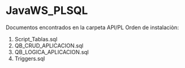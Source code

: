 # JavaWS_PLSQL
Documentos encontrados en la carpeta API/PL
 Orden de instalaciòn:
 1. Script_Tablas.sql
 2. QB_CRUD_APLICACION.sql
 3. QB_LOGICA_APLICACION.sql
 4. Triggers.sql 
